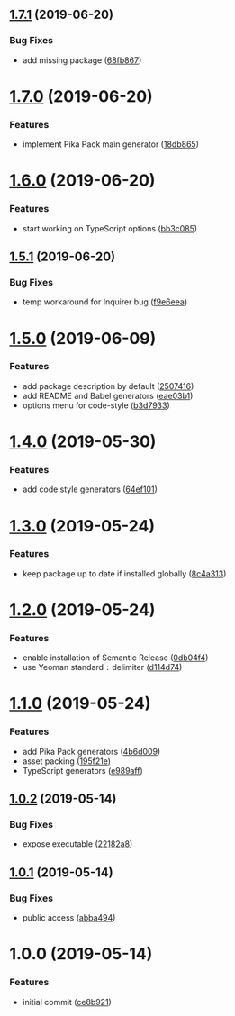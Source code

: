 ## [1.7.1](https://github.com/ryaninvents/generator-new/compare/v1.7.0...v1.7.1) (2019-06-20)


### Bug Fixes

* add missing package ([68fb867](https://github.com/ryaninvents/generator-new/commit/68fb867))

# [1.7.0](https://github.com/ryaninvents/generator-new/compare/v1.6.0...v1.7.0) (2019-06-20)


### Features

* implement Pika Pack main generator ([18db865](https://github.com/ryaninvents/generator-new/commit/18db865))

# [1.6.0](https://github.com/ryaninvents/generator-new/compare/v1.5.1...v1.6.0) (2019-06-20)


### Features

* start working on TypeScript options ([bb3c085](https://github.com/ryaninvents/generator-new/commit/bb3c085))

## [1.5.1](https://github.com/ryaninvents/generator-new/compare/v1.5.0...v1.5.1) (2019-06-20)


### Bug Fixes

* temp workaround for Inquirer bug ([f9e6eea](https://github.com/ryaninvents/generator-new/commit/f9e6eea))

# [1.5.0](https://github.com/ryaninvents/generator-new/compare/v1.4.0...v1.5.0) (2019-06-09)


### Features

* add package description by default ([2507416](https://github.com/ryaninvents/generator-new/commit/2507416))
* add README and Babel generators ([eae03b1](https://github.com/ryaninvents/generator-new/commit/eae03b1))
* options menu for code-style ([b3d7933](https://github.com/ryaninvents/generator-new/commit/b3d7933))

# [1.4.0](https://github.com/ryaninvents/generator-new/compare/v1.3.0...v1.4.0) (2019-05-30)


### Features

* add code style generators ([64ef101](https://github.com/ryaninvents/generator-new/commit/64ef101))

# [1.3.0](https://github.com/ryaninvents/generator-new/compare/v1.2.0...v1.3.0) (2019-05-24)


### Features

* keep package up to date if installed globally ([8c4a313](https://github.com/ryaninvents/generator-new/commit/8c4a313))

# [1.2.0](https://github.com/ryaninvents/generator-new/compare/v1.1.0...v1.2.0) (2019-05-24)


### Features

* enable installation of Semantic Release ([0db04f4](https://github.com/ryaninvents/generator-new/commit/0db04f4))
* use Yeoman standard `:` delimiter ([d114d74](https://github.com/ryaninvents/generator-new/commit/d114d74))

# [1.1.0](https://github.com/ryaninvents/generator-new/compare/v1.0.2...v1.1.0) (2019-05-24)


### Features

* add Pika Pack generators ([4b6d009](https://github.com/ryaninvents/generator-new/commit/4b6d009))
* asset packing ([195f21e](https://github.com/ryaninvents/generator-new/commit/195f21e))
* TypeScript generators ([e989aff](https://github.com/ryaninvents/generator-new/commit/e989aff))

## [1.0.2](https://github.com/ryaninvents/generator-new/compare/v1.0.1...v1.0.2) (2019-05-14)


### Bug Fixes

* expose executable ([22182a8](https://github.com/ryaninvents/generator-new/commit/22182a8))

## [1.0.1](https://github.com/ryaninvents/generator-new/compare/v1.0.0...v1.0.1) (2019-05-14)


### Bug Fixes

* public access ([abba494](https://github.com/ryaninvents/generator-new/commit/abba494))

# 1.0.0 (2019-05-14)


### Features

* initial commit ([ce8b921](https://github.com/ryaninvents/generator-new/commit/ce8b921))
